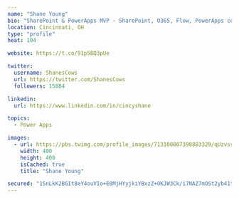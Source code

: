 ```yaml
---
name: "Shane Young"
bio: "SharePoint & PowerApps MVP - SharePoint, O365, Flow, PowerApps consulting? @PowerApps911 | Pure Snark? You found it."
location: Cincinnati, OH
type: "profile"
heat: 104

website: https://t.co/91p5BQ3pUe

twitter:
  username: ShanesCows
  url: https://twitter.com/ShanesCows
  followers: 15884

linkedin:
  url: https://www.linkedin.com/in/cincyshane

topics:
  - Power Apps

images:
  - url: https://pbs.twimg.com/profile_images/713100007398883329/qUzvsvQ3_400x400.jpg
    width: 400
    height: 400
    isCached: true
    title: "Shane Young"

secured: "1SnLkK2BGIt8eY4ouVIo+E0MjHYyjkiYBxzZ+OKJW3Ck/i7NAZ7mOSt2yb41tA/IWdxDwGYZKQfWZtZCrbP7B8DNXg/WSsjSDtCpG5x/qiQyNoLn50xrjgxyDtQs4BJlZAmUvxUdSvUplnibe9FmGTfXSigIsN7YOVRfXhvx06HcAF47o4l/9/UwzTtogIMDoccR1oGawKyI3X8/GCooaSd5oY7uTvzRleCsxsUyAK7I+7z7/dXFwmY2OT7yph5NbnMJSIZuh6cKDX1wv3l1eDKBYVwVkgJFEutvOWyzk1YIi2zD1QHtecIYsAUS8muNSRgAElyICofBt9tuCDuoWwEP3qNYSW5XcNT4j5DBfPoeJr/D5s4CAZfUJ15r1fa864S/ansGK6wCM/yPBSQTjwzh/vsd2gDV+QRUeDTX5HY=;61KMrkXjNhtPERucxp2RMQ=="
---
```


